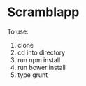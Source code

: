 # Scramblapp
To use:
1. clone
2. cd into directory
3. run npm install
4. run bower install
5. type grunt
